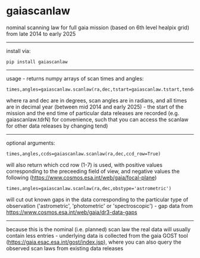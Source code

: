 # gaiascanlaw
 nominal scanning law for full gaia mission (based on 6th level healpix grid) from late 2014 to early 2025

---

 install via:
    
    pip install gaiascanlaw

---

 usage - returns numpy arrays of scan times and angles:
    
    times,angles=gaiascanlaw.scanlaw(ra,dec,tstart=gaiascanlaw.tstart,tend=gaiascanlaw.tdr5)

 where ra and dec are in degrees, scan angles are in radians, and all times are in decimal year (between mid 2014 and early 2025) - the start of the mission and the end time of particular data releases are recorded (e.g. gaiascanlaw.tdrN) for convenience, such that you can access the scanlaw for other data releases by changing tend)

 ---

 optional arguments:
 
    times,angles,ccds=gaiascanlaw.scanlaw(ra,dec,ccd_row=True)
 will also return which ccd row (1-7) is used, with positive values corresponding to the preceeding field of view, and negative values the following (https://www.cosmos.esa.int/web/gaia/focal-plane)

    times,angles=gaiascanlaw.scanlaw(ra,dec,obstype='astrometric')

 will cut out known gaps in the data corresponding to the particular type of observation ('astrometric', 'photometric' or 'spectroscopic') - gap data from https://www.cosmos.esa.int/web/gaia/dr3-data-gaps

 ---
 
 because this is the nominal (i.e. planned) scan law the real data will usually contain less entries - underlying data is collected from the gaia GOST tool (https://gaia.esac.esa.int/gost/index.jsp), where you can also query the observed scan laws from existing data releases
